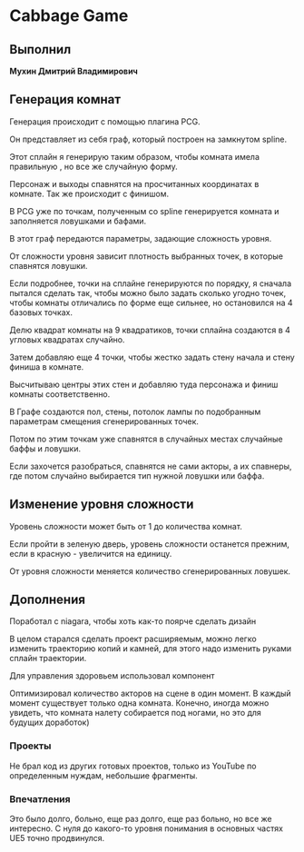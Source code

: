 # Cabbage Game
## Выполнил 
__Мухин Дмитрий Владимирович__

## Генерация комнат
Генерация происходит с помощью плагина PCG. 

Он представляет из себя граф, который построен на замкнутом spline. 

Этот сплайн я генерирую таким образом, чтобы комната имела правильную , но все же случайную форму.

Персонаж и выходы спавнятся на просчитанных координатах в комнате. Так же происходит с финишом.

В PCG уже по точкам, полученным со spline генерируется комната и заполняется ловушками и бафами.

В этот граф передаются параметры, задающие сложность уровня.

От сложности уровня зависит плотность выбранных точек, в которые спавнятся ловушки.

Если подробнее, точки на сплайне генерируются по порядку, я сначала пытался сделать так, чтобы можно было задать сколько угодно точек, чтобы комнаты отличались по форме еще сильнее, но остановился на 4 базовых точках.

Делю квадрат комнаты на 9 квадратиков, точки сплайна создаются в 4 угловых квадратах случайно.

Затем добавляю еще 4 точки, чтобы жестко задать стену начала и стену финиша в комнате.

Высчитываю центры этих стен и добавляю туда персонажа и финиш комнаты соответственно. 

В Графе создаются пол, стены, потолок лампы по подобранным параметрам смещения сгенерированных точек.

Потом по этим точкам уже спавнятся в случайных местах случайные баффы и ловушки.

Если захочется разобраться, спавнятся не сами акторы, а их спавнеры, где потом случайно выбирается тип нужной ловушки или баффа.

## Изменение уровня сложности

Уровень сложности может быть от 1 до количества комнат.

Если пройти в зеленую дверь, уровень сложности останется прежним, если в красную - увеличится на единицу.

От уровня сложности меняется количество сгенерированных ловушек.

## Дополнения

Поработал с niagara, чтобы хоть как-то поярче сделать дизайн

В целом старался сделать проект расширяемым, можно легко изменить траекторию копий и камней, для этого надо изменить руками сплайн траектории.

Для управления здоровьем использовал компонент

Оптимизировал количество акторов на сцене в один момент. В каждый момент существует только одна комната. Конечно, иногда можно увидеть, что комната налету собирается под ногами, но это для будущих доработок)

### Проекты
Не брал код из других готовых проектов, только из YouTube по определенным нуждам, небольшие фрагменты.

### Впечатления
Это было долго, больно, еще раз долго, еще раз больно, но все же интересно. С нуля до какого-то уровня понимания в основных частях UE5 точно продвинулся.
